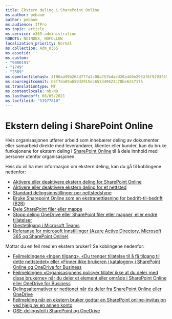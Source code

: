 ```yaml
---
title: Ekstern deling i SharePoint Online
ms.author: pebaum
author: pebaum
ms.audience: ITPro
ms.topic: article
ms.service: o365-administration
ROBOTS: NOINDEX, NOFOLLOW
localization_priority: Normal
ms.collection: Adm_O365
ms.assetid: ''
ms.custom:
- "9000191"
- "1749"
- "2389"
ms.openlocfilehash: 4f06aa99b264d7f7a2c00a757bdaed20a4d0e2953f6f9293f4987ae448fb17bb
ms.sourcegitcommit: b5f7da89a650d2915dc652449623c78be6247175
ms.translationtype: MT
ms.contentlocale: nb-NO
ms.lasthandoff: 08/05/2021
ms.locfileid: "53977810"
---
```

# <a name="external-sharing-in-sharepoint-online"></a>Ekstern deling i SharePoint Online

Hvis organisasjonen utfører arbeid som innebærer deling av dokumenter eller samarbeid direkte med leverandører, klienter eller kunder, kan du bruke funksjonene for ekstern deling i [SharePoint Online](https://docs.microsoft.com/sharepoint/external-sharing-overview) til å dele innhold med personer utenfor organisasjonen.

Hvis du vil ha mer informasjon om ekstern deling, kan du gå til koblingene nedenfor:

- [Aktivere eller deaktivere ekstern deling for SharePoint Online](https://docs.microsoft.com/sharepoint/turn-external-sharing-on-or-off)
- [Aktivere eller deaktivere ekstern deling for et nettsted](https://docs.microsoft.com/sharepoint/change-external-sharing-site)
- [Standard delingsinnstillinger per nettstedstype](https://docs.microsoft.com/Office365/Enterprise/microsoft-365-guest-settings#sharepoint-site-level)
- [Bruke Sharepoint Online som en ekstranettløsning for bedrift-til-bedrift (B2B)](https://docs.microsoft.com/sharepoint/create-b2b-extranet)
- [Dele SharePoint filer eller mappe](https://support.office.com/article/share-sharepoint-files-or-folders-1fe37332-0f9a-4719-970e-d2578da4941c)
- [Stopp deling OneDrive eller SharePoint filer eller mapper, eller endre tillatelser](https://support.office.com/article/stop-sharing-onedrive-or-sharepoint-files-or-folders-or-change-permissions-0a36470f-d7fe-40a0-bd74-0ac6c1e13323)
- [Gjestetilgang i Microsoft Teams](https://docs.microsoft.com/MicrosoftTeams/guest-access)
- [Referanse for microsoft Innstillinger (Azure Active Directory, Microsoft 365 og SharePoint Online)](https://docs.microsoft.com/Office365/Enterprise/microsoft-365-guest-settings)

Mottar du en feil med en ekstern bruker? Se koblingene nedenfor:

- [Feilmeldingene «Ingen tilgang», «Du trenger tillatelse til å få tilgang til dette nettstedet» eller «Finner ikke brukeren i katalogen» i SharePoint Online og OneDrive for Business](https://docs.microsoft.com/sharepoint/support/administration/access-denied-or-need-permission-error-sharepoint-online-or-onedrive-for-business)
- [Feilmeldingen «Organisasjonens policyer tillater ikke at du deler med disse brukerne» når du deler et element eller område i SharePoint Online eller OneDrive for Business](https://docs.microsoft.com/sharepoint/support/administration/organization-policies-do-not-allow-you-to-share-with-users-error)
- [Delingsalternativer er nedtonet når du deler fra SharePoint Online eller OneDrive](https://docs.microsoft.com/sharepoint/support/administration/sharing-options-grayed-out-when-sharing-from-sharepoint-online-or-onedrive)
- [Feilmelding når en ekstern bruker godtar en SharePoint online-invitasjon ved hjelp av en annen konto](https://docs.microsoft.com/sharepoint/support/sharing-and-permissions/error-when-external-user-accepts-an-invitation-by-using-another-account)
- [OSE-delingsfeil i SharePoint og OneDrive](https://docs.microsoft.com/sharepoint/sharepoint-onedrive-error-message)


